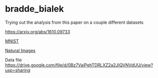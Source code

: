 # bradde_bialek
Trying out the analysis from this paper on a couple different datasets

https://arxiv.org/abs/1610.09733

[MNIST](mnist.pdf)

[Natural Images](natural_images.pdf)

Data file
https://drive.google.com/file/d/0Bz7VaiPehTDRLXZ2a2JIQVNVdUU/view?usp=sharing
